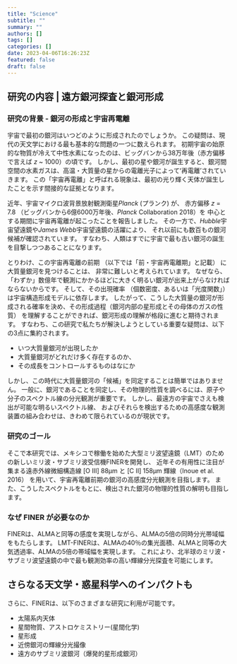 ```yaml
---
title: "Science"
subtitle: ""
summary: ""
authors: []
tags: []
categories: []
date: 2023-04-06T16:26:23Z
featured: false
draft: false
---
```


## 研究の内容 | 遠方銀河探査と銀河形成

### 研究の背景 - 銀河の形成と宇宙再電離

宇宙で最初の銀河はいつどのように形成されたのでしょうか。
この疑問は、現代の天文学における最も基本的な問題の一つに数えられます。
初期宇宙の始原的な物質が冷えて中性水素になったのは、ビッグバンから38万年後（赤方偏移で言えば *z* ~ 1000）の頃です。
しかし、最初の星や銀河が誕生すると、銀河間空間の水素ガスは、高温・大質量の星からの電離光子によってʻ再電離ʼされていきます。
この「宇宙再電離」と呼ばれる現象は、最初の光り輝く天体が誕生したことを示す間接的な証拠となります。

近年、宇宙マイクロ波背景放射観測衛星*Planck* (プランク) が、
赤方偏移 *z* = 7.8 （ビッグバンから6億6000万年後、*Planck* Collaboration 2018）を
中心とする期間に宇宙再電離が起こったことを報告しました。
その一方で、*Hubble*宇宙望遠鏡や*James Webb*宇宙望遠鏡の活躍により、
それ以前にも数百もの銀河候補が確認されています。
すなわち、人類はすでに宇宙で最も古い銀河の誕生を目撃しつつあることになります。

とりわけ、この宇宙再電離の前期 （以下では「前・宇宙再電離期」と記載） に大質量銀河を見つけることは、
非常に難しいと考えられています。
なぜなら、「わずか」数億年で観測にかかるほどに大きく明るい銀河が出来上がらなければならないからです。
そして、その出現確率 （個数密度、あるいは「光度関数」） は宇宙構造形成モデルに依存します。
したがって、こうした大質量の銀河が形成される確率を決め、その形成過程（銀河内部の星形成とその母体のガスの性質）
を理解することができれば、銀河形成の理解が格段に進むと期待されます。
すなわち、この研究で私たちが解決しようとしている重要な疑問は、以下の3点に集約されます。

- いつ大質量銀河が出現したか
- 大質量銀河がどれだけ多く存在するのか、
- その成長をコントロールするものはなにか

しかし、この時代に大質量銀河の「候補」を同定することは簡単ではありません。
一般に、銀河であることを同定し、その物理的性質を調べるには、原子や分子のスペクトル線の分光観測が重要です。
しかし、最遠方の宇宙でさえも検出が可能な明るいスペクトル線、
およびそれらを検出するための高感度な観測装置の組み合わせは、きわめて限られているのが現状です。

### 研究のゴール
そこで本研究では、メキシコで稼働を始めた大型ミリ波望遠鏡（LMT）のための新しいミリ波・サブミリ波受信機FINERを開発し、
近年その有用性に注目が集まる遠赤外線微細構造線 [O III] 88μm と [C II] 158μm 輝線（Inoue et al. 2016）
を用いて、宇宙再電離前期の銀河の高感度分光観測を目指します。
また、こうしたスペクトルをもとに、検出された銀河の物理的性質の解明も目指します。

### なぜ FINER が必要なのか

FINERは、ALMAと同等の感度を実現しながら、ALMAの5倍の同時分光帯域幅をもたらします。
LMT-FINERは、ALMAの40％の集光面積、ALMAと同等の大気透過率、ALMAの5倍の帯域幅を実現します。
これにより、北半球のミリ波・サブミリ波望遠鏡の中で最も観測効率の高い輝線分光探査を可能にします。

## さらなる天文学・惑星科学へのインパクトも

さらに、FINERは、以下のさまざまな研究に利用が可能です。

- 太陽系内天体
- 星間物質、アストロケミストリー(星間化学)
- 星形成
- 近傍銀河の輝線分光撮像
- 遠方のサブミリ波銀河（爆発的星形成銀河）
